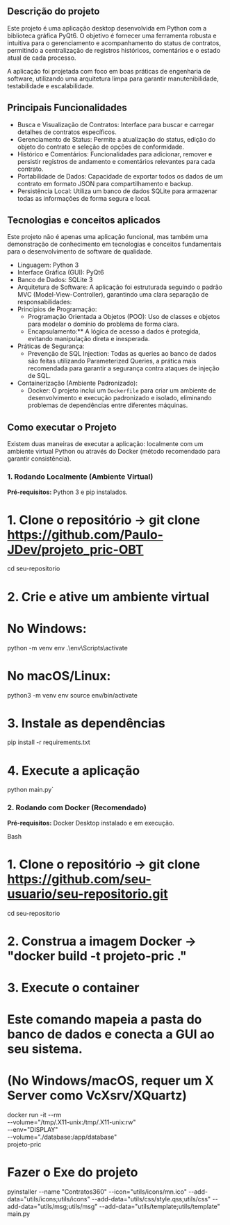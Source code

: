 ## Descrição do projeto

Este projeto é uma aplicação desktop desenvolvida em Python com a biblioteca gráfica PyQt6. 
O objetivo é fornecer uma ferramenta robusta e intuitiva para o gerenciamento e acompanhamento do status de contratos,
permitindo a centralização de registros históricos, comentários e o estado atual de cada processo.

A aplicação foi projetada com foco em boas práticas de engenharia de software, utilizando uma arquitetura limpa para garantir manutenibilidade, 
testabilidade e escalabilidade.

## Principais Funcionalidades

- Busca e Visualização de Contratos: Interface para buscar e carregar detalhes de contratos específicos.
- Gerenciamento de Status: Permite a atualização do status, edição do objeto do contrato e seleção de opções de conformidade.
- Histórico e Comentários: Funcionalidades para adicionar, remover e persistir registros de andamento e comentários relevantes para cada contrato.
- Portabilidade de Dados: Capacidade de exportar todos os dados de um contrato em formato JSON para compartilhamento e backup.
- Persistência Local: Utiliza um banco de dados SQLite para armazenar todas as informações de forma segura e local.

## Tecnologias e conceitos aplicados

Este projeto não é apenas uma aplicação funcional, mas também uma demonstração de conhecimento em tecnologias e conceitos fundamentais para o desenvolvimento de software de qualidade.

- Linguagem: Python 3
- Interface Gráfica (GUI): PyQt6
- Banco de Dados: SQLite 3
- Arquitetura de Software: A aplicação foi estruturada seguindo o padrão MVC (Model-View-Controller), garantindo uma clara separação de responsabilidades:
- Princípios de Programação:
    - Programação Orientada a Objetos (POO): Uso de classes e objetos para modelar o domínio do problema de forma clara.
    - Encapsulamento:** A lógica de acesso a dados é protegida, evitando manipulação direta e inesperada.
- Práticas de Segurança:
    - Prevenção de SQL Injection: Todas as queries ao banco de dados são feitas utilizando Parameterized Queries, a prática mais recomendada para garantir a segurança contra ataques de injeção de SQL.
- Containerização (Ambiente Padronizado):
    - Docker: O projeto inclui um `Dockerfile` para criar um ambiente de desenvolvimento e execução padronizado e isolado, eliminando problemas de dependências entre diferentes máquinas.

## Como executar o Projeto

Existem duas maneiras de executar a aplicação: localmente com um ambiente virtual Python ou através do Docker (método recomendado para garantir consistência).

### 1. Rodando Localmente (Ambiente Virtual)

**Pré-requisitos:** Python 3 e pip instalados.

# 1. Clone o repositório -> git clone https://github.com/Paulo-JDev/projeto_pric-OBT
cd seu-repositorio

# 2. Crie e ative um ambiente virtual
# No Windows:
python -m venv env
.\env\Scripts\activate

# No macOS/Linux:
python3 -m venv env
source env/bin/activate

# 3. Instale as dependências
pip install -r requirements.txt

# 4. Execute a aplicação
python main.py`

### 2. Rodando com Docker (Recomendado)

**Pré-requisitos:** Docker Desktop instalado e em execução.

Bash

# 1. Clone o repositório -> git clone https://github.com/seu-usuario/seu-repositorio.git
cd seu-repositorio

# 2. Construa a imagem Docker -> "docker build -t projeto-pric ."

# 3. Execute o container
# Este comando mapeia a pasta do banco de dados e conecta a GUI ao seu sistema.
# (No Windows/macOS, requer um X Server como VcXsrv/XQuartz)
docker run -it --rm \
    --volume="/tmp/.X11-unix:/tmp/.X11-unix:rw" \
    --env="DISPLAY" \
    --volume="./database:/app/database" \
    projeto-pric

# Fazer o Exe do projeto
pyinstaller --name "Contratos360" --icon="utils/icons/mn.ico" --add-data="utils/icons;utils/icons" --add-data="utils/css/style.qss;utils/css" --add-data="utils/msg;utils/msg" --add-data="utils/template;utils/template" main.py